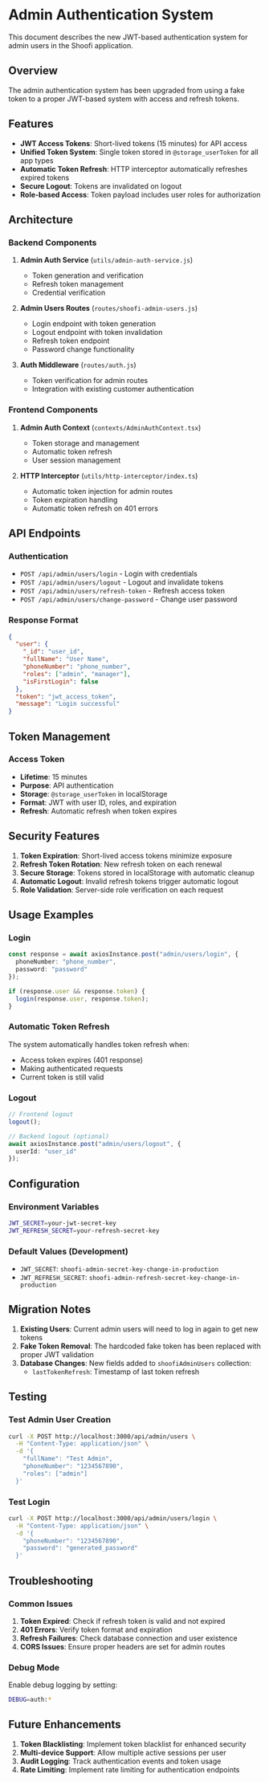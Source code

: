 # Admin Authentication System

This document describes the new JWT-based authentication system for admin users in the Shoofi application.

## Overview

The admin authentication system has been upgraded from using a fake token to a proper JWT-based system with access and refresh tokens.

## Features

- **JWT Access Tokens**: Short-lived tokens (15 minutes) for API access
- **Unified Token System**: Single token stored in `@storage_userToken` for all app types
- **Automatic Token Refresh**: HTTP interceptor automatically refreshes expired tokens
- **Secure Logout**: Tokens are invalidated on logout
- **Role-based Access**: Token payload includes user roles for authorization

## Architecture

### Backend Components

1. **Admin Auth Service** (`utils/admin-auth-service.js`)
   - Token generation and verification
   - Refresh token management
   - Credential verification

2. **Admin Users Routes** (`routes/shoofi-admin-users.js`)
   - Login endpoint with token generation
   - Logout endpoint with token invalidation
   - Refresh token endpoint
   - Password change functionality

3. **Auth Middleware** (`routes/auth.js`)
   - Token verification for admin routes
   - Integration with existing customer authentication

### Frontend Components

1. **Admin Auth Context** (`contexts/AdminAuthContext.tsx`)
   - Token storage and management
   - Automatic token refresh
   - User session management

2. **HTTP Interceptor** (`utils/http-interceptor/index.ts`)
   - Automatic token injection for admin routes
   - Token expiration handling
   - Automatic token refresh on 401 errors

## API Endpoints

### Authentication

- `POST /api/admin/users/login` - Login with credentials
- `POST /api/admin/users/logout` - Logout and invalidate tokens
- `POST /api/admin/users/refresh-token` - Refresh access token
- `POST /api/admin/users/change-password` - Change user password

### Response Format

```json
{
  "user": {
    "_id": "user_id",
    "fullName": "User Name",
    "phoneNumber": "phone_number",
    "roles": ["admin", "manager"],
    "isFirstLogin": false
  },
  "token": "jwt_access_token",
  "message": "Login successful"
}
```

## Token Management

### Access Token
- **Lifetime**: 15 minutes
- **Purpose**: API authentication
- **Storage**: `@storage_userToken` in localStorage
- **Format**: JWT with user ID, roles, and expiration
- **Refresh**: Automatic refresh when token expires

## Security Features

1. **Token Expiration**: Short-lived access tokens minimize exposure
2. **Refresh Token Rotation**: New refresh token on each renewal
3. **Secure Storage**: Tokens stored in localStorage with automatic cleanup
4. **Automatic Logout**: Invalid refresh tokens trigger automatic logout
5. **Role Validation**: Server-side role verification on each request

## Usage Examples

### Login
```typescript
const response = await axiosInstance.post("admin/users/login", {
  phoneNumber: "phone_number",
  password: "password"
});

if (response.user && response.token) {
  login(response.user, response.token);
}
```

### Automatic Token Refresh
The system automatically handles token refresh when:
- Access token expires (401 response)
- Making authenticated requests
- Current token is still valid

### Logout
```typescript
// Frontend logout
logout();

// Backend logout (optional)
await axiosInstance.post("admin/users/logout", {
  userId: "user_id"
});
```

## Configuration

### Environment Variables
```bash
JWT_SECRET=your-jwt-secret-key
JWT_REFRESH_SECRET=your-refresh-secret-key
```

### Default Values (Development)
- `JWT_SECRET`: `shoofi-admin-secret-key-change-in-production`
- `JWT_REFRESH_SECRET`: `shoofi-admin-refresh-secret-key-change-in-production`

## Migration Notes

1. **Existing Users**: Current admin users will need to log in again to get new tokens
2. **Fake Token Removal**: The hardcoded fake token has been replaced with proper JWT validation
3. **Database Changes**: New fields added to `shoofiAdminUsers` collection:
   - `lastTokenRefresh`: Timestamp of last token refresh

## Testing

### Test Admin User Creation
```bash
curl -X POST http://localhost:3000/api/admin/users \
  -H "Content-Type: application/json" \
  -d '{
    "fullName": "Test Admin",
    "phoneNumber": "1234567890",
    "roles": ["admin"]
  }'
```

### Test Login
```bash
curl -X POST http://localhost:3000/api/admin/users/login \
  -H "Content-Type: application/json" \
  -d '{
    "phoneNumber": "1234567890",
    "password": "generated_password"
  }'
```

## Troubleshooting

### Common Issues

1. **Token Expired**: Check if refresh token is valid and not expired
2. **401 Errors**: Verify token format and expiration
3. **Refresh Failures**: Check database connection and user existence
4. **CORS Issues**: Ensure proper headers are set for admin routes

### Debug Mode
Enable debug logging by setting:
```bash
DEBUG=auth:*
```

## Future Enhancements

1. **Token Blacklisting**: Implement token blacklist for enhanced security
2. **Multi-device Support**: Allow multiple active sessions per user
3. **Audit Logging**: Track authentication events and token usage
4. **Rate Limiting**: Implement rate limiting for authentication endpoints
